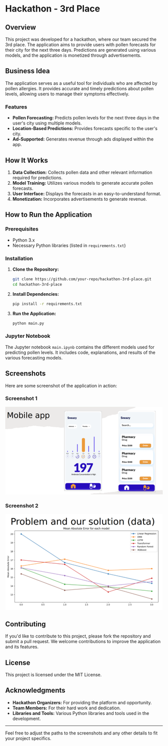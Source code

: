 # **Hackathon - 3rd Place**

## Overview

This project was developed for a hackathon, where our team secured the 3rd place. The application aims to provide users with pollen forecasts for their city for the next three days. Predictions are generated using various models, and the application is monetized through advertisements.

## Business Idea

The application serves as a useful tool for individuals who are affected by pollen allergies. It provides accurate and timely predictions about pollen levels, allowing users to manage their symptoms effectively.

### Features

- **Pollen Forecasting:** Predicts pollen levels for the next three days in the user's city using multiple models.
- **Location-Based Predictions:** Provides forecasts specific to the user's city.
- **Ad-Supported:** Generates revenue through ads displayed within the app.

## How It Works

1. **Data Collection:** Collects pollen data and other relevant information required for predictions.
2. **Model Training:** Utilizes various models to generate accurate pollen forecasts.
3. **User Interface:** Displays the forecasts in an easy-to-understand format.
4. **Monetization:** Incorporates advertisements to generate revenue.

## How to Run the Application

### Prerequisites

- Python 3.x
- Necessary Python libraries (listed in `requirements.txt`)

### Installation

1. **Clone the Repository:**

    ```bash
    git clone https://github.com/your-repo/hackathon-3rd-place.git
    cd hackathon-3rd-place
    ```

2. **Install Dependencies:**

    ```bash
    pip install -r requirements.txt
    ```

3. **Run the Application:**

    ```bash
    python main.py
    ```

### Jupyter Notebook

The Jupyter notebook `main.ipynb` contains the different models used for predicting pollen levels. It includes code, explanations, and results of the various forecasting models.

## Screenshots

Here are some screenshot of the application in action:

### Screenshot 1

![Screenshot 1](hackathon/app.png)

### Screenshot 2

![Screenshot 2](hackathon/models.png)

## Contributing

If you'd like to contribute to this project, please fork the repository and submit a pull request. We welcome contributions to improve the application and its features.

## License

This project is licensed under the MIT License.

## Acknowledgments

- **Hackathon Organizers:** For providing the platform and opportunity.
- **Team Members:** For their hard work and dedication.
- **Libraries and Tools:** Various Python libraries and tools used in the development.

---

Feel free to adjust the paths to the screenshots and any other details to fit your project specifics.
